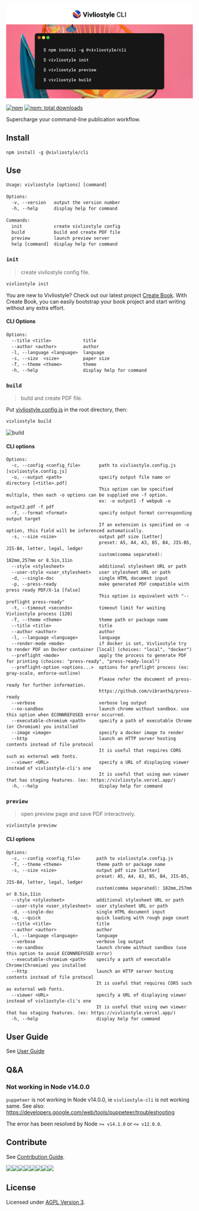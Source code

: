 ![Vivliostyle CLI](assets/cover.jpg)

[![npm](https://flat.badgen.net/npm/v/@vivliostyle/cli)][npm-url]
[![npm: total downloads](https://flat.badgen.net/npm/dt/@vivliostyle/cli)][npm-url]

[npm-url]: https://npmjs.org/package/@vivliostyle/cli

Supercharge your command-line publication workflow.

## Install

```
npm install -g @vivliostyle/cli
```

## Use

```
Usage: vivliostyle [options] [command]

Options:
  -v, --version   output the version number
  -h, --help      display help for command

Commands:
  init            create vivliostyle config
  build           build and create PDF file
  preview         launch preview server
  help [command]  display help for command
```

### `init`

> create vivliostyle config file.

```bash
vivliostyle init
```

You are new to Vivliostyle? Check out our latest project [Create Book](https://github.com/vivliostyle/create-book#readme).
With Create Book, you can easily bootstrap your book project and start writing without any extra effort.

#### CLI Options

```
Options:
  --title <title>            title
  --author <author>          author
  -l, --language <language>  language
  -s, --size  <size>         paper size
  -T, --theme <theme>        theme
  -h, --help                 display help for command
```

### `build`

> build and create PDF file.

Put [vivliostyle.config.js](https://github.com/vivliostyle/create-book/blob/master/templates/default/vivliostyle.config.js) in the root directory, then:

```bash
vivliostyle build
```

![build](assets/build.gif)

#### CLI options

```
Options:
  -c, --config <config_file>       path to vivliostyle.config.js [vivliostyle.config.js]
  -o, --output <path>              specify output file name or directory [<title>.pdf]
                                   This option can be specified multiple, then each -o options can be supplied one -f option.
                                   ex: -o output1 -f webpub -o output2.pdf -f pdf
  -f, --format <format>            specify output format corresponding output target
                                   If an extension is specified on -o option, this field will be inferenced automatically.
  -s, --size <size>                output pdf size [Letter]
                                   preset: A5, A4, A3, B5, B4, JIS-B5, JIS-B4, letter, legal, ledger
                                   custom(comma separated): 182mm,257mm or 8.5in,11in
  --style <stylesheet>             additional stylesheet URL or path
  --user-style <user_stylesheet>   user stylesheet URL or path
  -d, --single-doc                 single HTML document input
  -p, --press-ready                make generated PDF compatible with press ready PDF/X-1a [false]
                                   This option is equivalent with "--preflight press-ready"
  -t, --timeout <seconds>          timeout limit for waiting Vivliostyle process [120]
  -T, --theme <theme>              theme path or package name
  --title <title>                  title
  --author <author>                author
  -l, --language <language>        language
  --render-mode <mode>             if docker is set, Vivliostyle try to render PDF on Docker container [local] (choices: "local", "docker")
  --preflight <mode>               apply the process to generate PDF for printing (choices: "press-ready", "press-ready-local")
  --preflight-option <options...>  options for preflight process (ex: gray-scale, enforce-outline)
                                   Please refer the document of press-ready for further information.
                                   https://github.com/vibranthq/press-ready
  --verbose                        verbose log output
  --no-sandbox                     launch chrome without sandbox. use this option when ECONNREFUSED error occurred.
  --executable-chromium <path>     specify a path of executable Chrome (or Chromium) you installed
  --image <image>                  specify a docker image to render
  --http                           launch an HTTP server hosting contents instead of file protocol
                                   It is useful that requires CORS such as external web fonts.
  --viewer <URL>                   specify a URL of displaying viewer instead of vivliostyle-cli's one
                                   It is useful that using own viewer that has staging features. (ex: https://vivliostyle.vercel.app/)
  -h, --help                       display help for command
```

### `preview`

> open preview page and save PDF interactively.

```bash
vivliostyle preview
```

#### CLI options

```
Options:
  -c, --config <config_file>      path to vivliostyle.config.js
  -T, --theme <theme>             theme path or package name
  -s, --size <size>               output pdf size [Letter]
                                  preset: A5, A4, A3, B5, B4, JIS-B5, JIS-B4, letter, legal, ledger
                                  custom(comma separated): 182mm,257mm or 8.5in,11in
  --style <stylesheet>            additional stylesheet URL or path
  --user-style <user_stylesheet>  user stylesheet URL or path
  -d, --single-doc                single HTML document input
  -q, --quick                     quick loading with rough page count
  --title <title>                 title
  --author <author>               author
  -l, --language <language>       language
  --verbose                       verbose log output
  --no-sandbox                    launch chrome without sandbox (use this option to avoid ECONNREFUSED error)
  --executable-chromium <path>    specify a path of executable Chrome(Chromium) you installed
  --http                          launch an HTTP server hosting contents instead of file protocol
                                  It is useful that requires CORS such as external web fonts.
  --viewer <URL>                  specify a URL of displaying viewer instead of vivliostyle-cli's one
                                  It is useful that using own viewer that has staging features. (ex: https://vivliostyle.vercel.app/)
  -h, --help                      display help for command
```

## User Guide

See [User Guide](https://docs.vivliostyle.org/#/vivliostyle-cli)

## Q&A

### Not working in Node v14.0.0

`puppeteer` is not working in Node v14.0.0, ie `vivliostyle-cli` is not working same.
See also: https://developers.google.com/web/tools/puppeteer/troubleshooting

The error has been resolved by Node `>= v14.1.0` or `<= v12.0.0`.

## Contribute

See [Contribution Guide](CONTRIBUTING.md).

[![](https://sourcerer.io/fame/uetchy/vivliostyle/vivliostyle-cli/images/0)](https://sourcerer.io/fame/uetchy/vivliostyle/vivliostyle-cli/links/0)[![](https://sourcerer.io/fame/uetchy/vivliostyle/vivliostyle-cli/images/1)](https://sourcerer.io/fame/uetchy/vivliostyle/vivliostyle-cli/links/1)[![](https://sourcerer.io/fame/uetchy/vivliostyle/vivliostyle-cli/images/2)](https://sourcerer.io/fame/uetchy/vivliostyle/vivliostyle-cli/links/2)[![](https://sourcerer.io/fame/uetchy/vivliostyle/vivliostyle-cli/images/3)](https://sourcerer.io/fame/uetchy/vivliostyle/vivliostyle-cli/links/3)[![](https://sourcerer.io/fame/uetchy/vivliostyle/vivliostyle-cli/images/4)](https://sourcerer.io/fame/uetchy/vivliostyle/vivliostyle-cli/links/4)[![](https://sourcerer.io/fame/uetchy/vivliostyle/vivliostyle-cli/images/5)](https://sourcerer.io/fame/uetchy/vivliostyle/vivliostyle-cli/links/5)[![](https://sourcerer.io/fame/uetchy/vivliostyle/vivliostyle-cli/images/6)](https://sourcerer.io/fame/uetchy/vivliostyle/vivliostyle-cli/links/6)[![](https://sourcerer.io/fame/uetchy/vivliostyle/vivliostyle-cli/images/7)](https://sourcerer.io/fame/uetchy/vivliostyle/vivliostyle-cli/links/7)

## License

Licensed under [AGPL Version 3](http://www.gnu.org/licenses/agpl.html).
